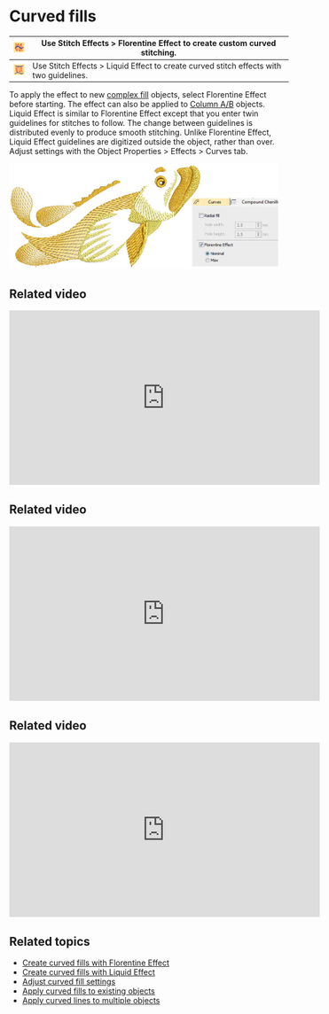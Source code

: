 # Curved fills

| ![FlorentineEffect.png](assets/FlorentineEffect.png) | Use Stitch Effects > Florentine Effect to create custom curved stitching.               |
| ---------------------------------------------------- | --------------------------------------------------------------------------------------- |
| ![LiquidEffect.png](assets/LiquidEffect.png)         | Use Stitch Effects > Liquid Effect to create curved stitch effects with two guidelines. |

To apply the effect to new [complex fill](../../glossary/glossary#complex-fill) objects, select Florentine Effect before starting. The effect can also be applied to [Column A/B](../../glossary/glossary) objects. Liquid Effect is similar to Florentine Effect except that you enter twin guidelines for stitches to follow. The change between guidelines is distributed evenly to produce smooth stitching. Unlike Florentine Effect, Liquid Effect guidelines are digitized outside the object, rather than over. Adjust settings with the Object Properties > Effects > Curves tab.

![LiquidEffectSample.png](assets/LiquidEffectSample.png)

## Related video

<iframe width="560" height="315" src="https://www.youtube.com/embed/u5PubKMdBLs?si=Xaz7T9fDNEtpes8j" title="YouTube video player" frameborder="0" allow="accelerometer; autoplay; clipboard-write; encrypted-media; gyroscope; picture-in-picture; web-share" allowfullscreen></iframe>

## Related video

<iframe src="https://www.youtube.com/embed/0rlX2MmSbpY" frameborder="0" 
		 allow="accelerometer; autoplay; encrypted-media; gyroscope; picture-in-picture" 
		 allowfullscreen="" style="width: 560px; height: 315px;">

</iframe>

## Related video

<iframe src="https://www.youtube.com/embed/pFEJMT9Silc" frameborder="0" 
		 allow="accelerometer; autoplay; encrypted-media; gyroscope; picture-in-picture" 
		 allowfullscreen="" style="width: 560px; height: 315px;">

</iframe>

## Related topics

- [Create curved fills with Florentine Effect](../../Decorative/curves/Create_curved_fills_with_Florentine_Effect)
- [Create curved fills with Liquid Effect](../../Decorative/curves/Create_curved_fills_with_Liquid_Effect)
- [Adjust curved fill settings](../../Decorative/curves/Adjust_curved_fill_settings)
- [Apply curved fills to existing objects](../../Decorative/curves/Apply_curved_fills_to_existing_objects)
- [Apply curved lines to multiple objects](../../Decorative/curves/Apply_curved_lines_to_multiple_objects)
